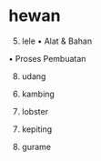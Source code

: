 # hewan

<!-- adi  -->
5. lele
• Alat & Bahan

• Proses Pembuatan

8. udang

<!-- handy -->
6. kambing

9. lobster

<!-- cahaya -->
7. kepiting

10. gurame 

